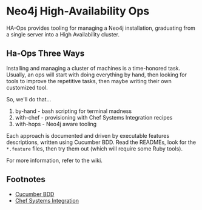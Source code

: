 Neo4j High-Availability Ops
===========================

HA-Ops provides tooling for managing a Neo4j installation, graduating from
a single server into a High Availability cluster.

Ha-Ops Three Ways
-----------------

Installing and managing a cluster of machines is a time-honored task. Usually,
an ops will start with doing everything by hand, then looking for tools to
improve the repetitive tasks, then maybe writing their own customized tool.

So, we'll do that...

1. by-hand - bash scripting for terminal madness
2. with-chef - provisioning with Chef Systems Integration recipes
3. with-hops - Neo4j aware tooling

Each approach is documented and driven by executable features descriptions,
written using Cucumber BDD. Read the READMEs, look for the `*.feature` files,
then try them out (which will require some Ruby tools). 

For more information, refer to the wiki.

Footnotes
---------

* [Cucumber BDD](http://cukes.info)
* [Chef Systems Integration](http://www.opscode.com/)

